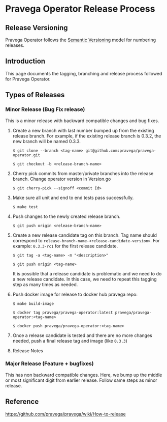 # Pravega Operator Release Process

## Release Versioning
Pravega Operator follows the [Semantic Versioning](https://semver.org/) model for numbering releases.

## Introduction
This page documents the tagging, branching and release process followed for Pravega Operator.

## Types of Releases

### Minor Release (Bug Fix release)

This is a minor release with backward compatible changes and bug fixes.

1. Create a new branch with last number bumped up from the existing release branch.
   For example, if the existing release branch is 0.3.2, the new branch will be named 0.3.3.
   
   `$ git clone --branch <tag-name> git@github.com:pravega/pravega-operator.git `
   
   `$ git checkout -b <release-branch-name>`
   
2. Cherry pick commits from master/private branches into the release branch.
   Change operator version in Version.go
   
    `$ git cherry-pick --signoff <commit Id>`
    
3. Make sure all unit and end to end tests pass successfully. 

    `$ make test`
    
4. Push changes to the newly created release branch.

    `$ git push origin <release-branch-name>`
    
5. Create a new release candidate tag on this branch. 
   Tag name should correspond to `release-branch-name-<release-candidate-version>`.
   For example: `0.3.3-rc1` for the first release candidate.
   
    `$ git tag -a <tag-name> -m "<description>"`
    
    `$ git push origin <tag-name>`
    
   It is possible that a release candidate is problematic and we need to do a new release candidate. In this case, we need to repeat        this tagging step as many times as needed.
    
6. Push docker image for release to docker hub pravega repo:

    `$ make build-image`
    
    `$ docker tag pravega/pravega-operator:latest pravega/pravega-operator:<tag-name>`
    
    `$ docker push pravega/pravega-operator:<tag-name>`
    
7. Once a release candidate is tested and there are no more changes needed, push a final release tag and image (like `0.3.3`) 

8. Release Notes

### Major Release (Feature + bugfixes)

This has non backward compatible changes. 
Here, we bump up the middle or most significant digit from earlier release.
Follow same steps as minor release.

## Reference
https://github.com/pravega/pravega/wiki/How-to-release


